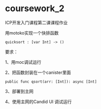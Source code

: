# coursework_2
ICP开发入门课程第二课课程作业  

用motoko实现一个快排函数  

    quicksort : [var Int] -> ()

要求：  

1、用moc调试运行  

2、把函数封装在一个canister里面  

    public func qsort(arr: [Int]): async [Int]  

3、部署到主网  

4、使用主网的Candid UI 调试运行 



